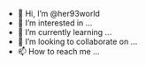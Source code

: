 - 👋 Hi, I’m @her93world
- 👀 I’m interested in ...
- 🌱 I’m currently learning ...
- 💞️ I’m looking to collaborate on ...
- 📫 How to reach me ...

<!---
her93world/her93world is a ✨ special ✨ repository because its `README.md` (this file) appears on your GitHub profile.
You can click the Preview link to take a look at your changes.
--->
